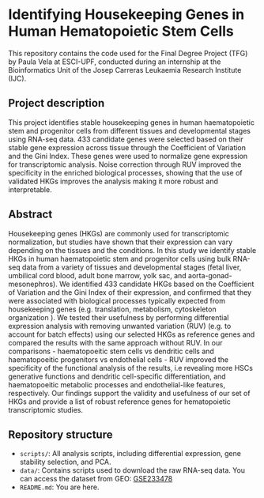 # Identifying Housekeeping Genes in Human Hematopoietic Stem Cells
This repository contains the code used for the Final Degree Project (TFG) by Paula Vela at ESCI-UPF, conducted during an internship at the Bioinformatics Unit of the Josep Carreras Leukaemia Research Institute (IJC).

## Project description
This project identifies stable housekeeping genes in human haematopoietic stem and progenitor cells from different tissues and developmental stages using RNA-seq data. 433 candidate genes were selected based on their stable gene expression across tissue through the Coefficient of Variation and the Gini Index. These genes were used to normalize  gene expression for transcriptomic analysis. Noise correction through RUV improved the specificity in the enriched biological processes, showing that the use of validated HKGs improves the analysis making it more robust and interpretable.

## Abstract
Housekeeping genes (HKGs) are commonly used for transcriptomic normalization, but studies have shown that their expression can vary depending on the tissues and the conditions. In this study we identify stable HKGs in human haematopoietic stem and progenitor cells using bulk RNA-seq data from a variety of tissues and developmental stages (fetal liver, umbilical cord blood, adult bone marrow, yolk sac, and aorta-gonad-mesonephros). We identified 433 candidate HKGs based on the Coefficient of Variation and the Gini Index of their expression, and confirmed that they were associated with biological processes typically expected from housekeeping genes (e.g. translation, metabolism, cytoskeleton organization ). We tested their usefulness by performing differential expression analysis with removing unwanted variation (RUV) (e.g. to account for batch effects) using our selected HKGs as reference genes and compared the results with the same approach without RUV. In our comparisons - haematopoeitic stem cells vs dendritic cells and haematopoeitic progenitors vs endothelial cells - RUV improved the specificity of the functional analysis of the results, i.e revealing more HSCs generative functions and dendritic cell-specific differentiation, and haematopoeitic metabolic processes and endothelial-like features, respectively. Our findings support the validity and usefulness of our set of HKGs and provide a list of robust reference genes  for hematopoietic transcriptomic studies.

## Repository structure
- `scripts/`: All analysis scripts, including differential expression, gene stability selection, and PCA.
- `data/`:  Contains scripts used to download the raw RNA-seq data. You can access the dataset from GEO: [GSE233478](https://www.ncbi.nlm.nih.gov/geo/query/acc.cgi?acc=GSE233478)
- `README.md`: You are here.
